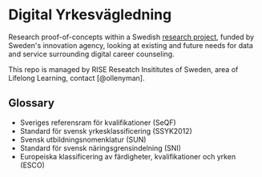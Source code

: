 
# Digital Yrkesvägledning

Research proof-of-concepts within a Swedish [research project](https://www.vinnova.se/p/pilot-digital-infrastruktur-kll/), funded by Sweden's innovation agency, looking at existing and future needs for data and service surrounding digital career counseling.

This repo is managed by RISE Reseatch Insititutes of Sweden, area of Lifelong Learning, contact [@ollenyman].

## Glossary
- Sveriges referensram för kvalifikationer (SeQF)
- Standard för svensk yrkesklassificering (SSYK2012)
- Svensk utbildningsnomenklatur (SUN)
- Standard för svensk näringsgrensindelning (SNI)
- Europeiska klassificering av färdigheter, kvalifikationer och yrken (ESCO)